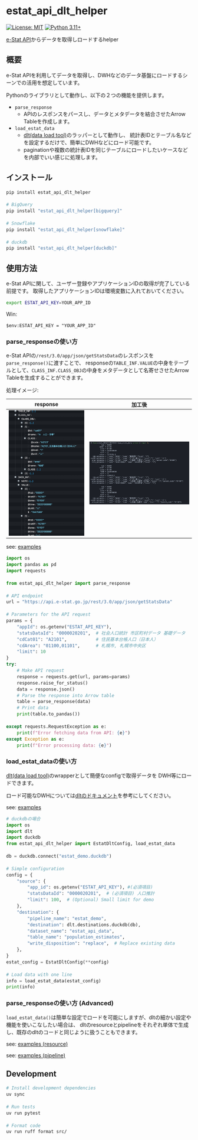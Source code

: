 # estat_api_dlt_helper

[![License: MIT](https://img.shields.io/badge/License-MIT-yellow.svg)](https://opensource.org/licenses/MIT)
[![Python 3.11+](https://img.shields.io/badge/python-3.11+-blue.svg)](https://www.python.org/downloads/)

[e-Stat API](https://www.e-stat.go.jp/api/)からデータを取得しロードするhelper

## 概要

e-Stat APIを利用してデータを取得し、DWHなどのデータ基盤にロードするシーンでの活用を想定しています。

Pythonのライブラリとして動作し、以下の２つの機能を提供します。

- `parse_response`
  - APIのレスポンスをパースし、データとメタデータを結合させたArrow Tableを作成します。
- `load_estat_data`
  - [dlt(data load tool)](https://dlthub.com/docs/intro)のラッパーとして動作し、
    統計表IDとテーブル名などを設定するだけで、簡単にDWHなどにロード可能です。
  - paginationや複数の統計表IDを同じテーブルにロードしたいケースなどを内部でいい感じに処理します。

## インストール

```bash
pip install estat_api_dlt_helper

# BigQuery
pip install "estat_api_dlt_helper[bigquery]"

# Snowflake
pip install "estat_api_dlt_helper[snowflake]"

# duckdb
pip install "estat_api_dlt_helper[duckdb]"
```

## 使用方法

e-Stat APIに関して、ユーザー登録やアプリケーションIDの取得が完了している前提です。
取得したアプリケーションIDは環境変数に入れておいてください。

```bash
export ESTAT_API_KEY=YOUR_APP_ID
```

Win: 

```
$env:ESTAT_API_KEY = "YOUR_APP_ID"
```

### parse_responseの使い方

e-Stat APIの`/rest/3.0/app/json/getStatsData`のレスポンスを`parse_response()`に渡すことで、
responseの`TABLE_INF.VALUE`の中身をテーブルとして、`CLASS_INF.CLASS_OBJ`の中身をメタデータとして名寄せさせたArrow Tableを生成することができます。

処理イメージ:

| response                                | 加工後                                 |
| --------------------------------------- | -------------------------------------- |
| ![response](images/2024-11-18-json.jpg) | ![加工後](images/2024-11-18-table.jpg) |

see: [examples](examples/basic_parser_usage.py)

```python
import os
import pandas as pd
import requests

from estat_api_dlt_helper import parse_response

# API endpoint
url = "https://api.e-stat.go.jp/rest/3.0/app/json/getStatsData"

# Parameters for the API request
params = {
    "appId": os.getenv("ESTAT_API_KEY"),
    "statsDataId": "0000020201",  # 社会人口統計 市区町村データ 基礎データ
    "cdCat01": "A2101",           # 住民基本台帳人口（日本人）
    "cdArea": "01100,01101",      # 札幌市, 札幌市中央区
    "limit": 10
}
try:
    # Make API request
    response = requests.get(url, params=params)
    response.raise_for_status()
    data = response.json()
    # Parse the response into Arrow table
    table = parse_response(data)
    # Print data
    print(table.to_pandas())

except requests.RequestException as e:
    print(f"Error fetching data from API: {e}")
except Exception as e:
    print(f"Error processing data: {e}")
```

### load_estat_dataの使い方

[dlt(data load tool)](https://dlthub.com/docs/intro)のwrapperとして簡便なconfigで取得データを
DWH等にロードできます。

ロード可能なDWHについては[dltのドキュメント](https://dlthub.com/docs/dlt-ecosystem/destinations/)を参考にしてください。

see: [examples](examples/basic_load_example.py)

```python
# duckdbの場合
import os
import dlt
import duckdb
from estat_api_dlt_helper import EstatDltConfig, load_estat_data

db = duckdb.connect("estat_demo.duckdb")

# Simple configuration
config = {
    "source": {
        "app_id": os.getenv("ESTAT_API_KEY"), #(必須項目)
        "statsDataId": "0000020201",  # (必須項目) 人口推計
        "limit": 100,  # (Optional) Small limit for demo
    },
    "destination": {
        "pipeline_name": "estat_demo",
        "destination": dlt.destinations.duckdb(db),
        "dataset_name": "estat_api_data",
        "table_name": "population_estimates",
        "write_disposition": "replace",  # Replace existing data
    },
}
estat_config = EstatDltConfig(**config)

# Load data with one line
info = load_estat_data(estat_config)
print(info)
```

### parse_responseの使い方 (Advanced)

`load_estat_data()`は簡単な設定でロードを可能にしますが、dltの細かい設定や機能を使いこなしたい場合は、
dltのresourceとpipelineをそれぞれ単体で生成し、既存のdltのコードと同じように扱うこともできます。

see: [examples (resource)](examples/resource_example.py)

see: [examples (pipeline)](examples/pipeline_example.py)

## Development

```bash
# Install development dependencies
uv sync

# Run tests
uv run pytest

# Format code
uv run ruff format src/
```
